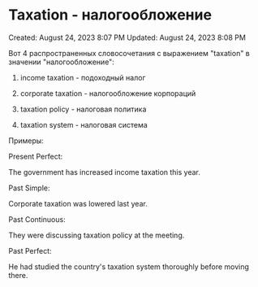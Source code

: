 # Taxation - налогообложение

Created: August 24, 2023 8:07 PM
Updated: August 24, 2023 8:08 PM

Вот 4 распространенных словосочетания с выражением "taxation" в значении "налогообложение":

1. income taxation - подоходный налог

2. corporate taxation - налогообложение корпораций

3. taxation policy - налоговая политика

4. taxation system - налоговая система

Примеры:

Present Perfect:

The government has increased income taxation this year.

Past Simple:

Corporate taxation was lowered last year.

Past Continuous:

They were discussing taxation policy at the meeting.

Past Perfect:

He had studied the country's taxation system thoroughly before moving there.